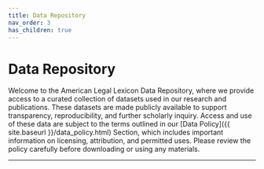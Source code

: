 ```yaml
---
title: Data Repository
nav_order: 3
has_children: true
---
```


# Data Repository

Welcome to the American Legal Lexicon Data Repository, where we provide access to a curated collection of datasets used in our research and publications. These datasets are made publicly available to support transparency, reproducibility, and further scholarly inquiry. Access and use of these data are subject to the terms outlined in our [Data Policy]({{ site.baseurl }}/data_policy.html) Section, which includes important information on licensing, attribution, and permitted uses. Please review the policy carefully before downloading or using any materials.


---
